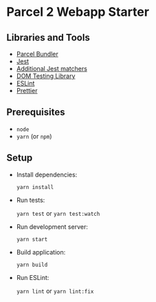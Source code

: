 # Parcel 2 Webapp Starter

## Libraries and Tools

- [Parcel Bundler](https://parceljs.org)
- [Jest](http://jestjs.io)
- [Additional Jest matchers](https://github.com/jest-community/jest-extended)
- [DOM Testing Library](https://testing-library.com/docs/dom-testing-library/intro/)
- [ESLint](https://eslint.org)
- [Prettier](https://prettier.io)

## Prerequisites

- `node`
- `yarn` (or `npm`)

## Setup

- Install dependencies:

  `yarn install`

- Run tests:

  `yarn test` or `yarn test:watch`

- Run development server:

  `yarn start`

- Build application:

  `yarn build`

- Run ESLint:

  `yarn lint` or `yarn lint:fix`
